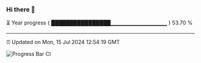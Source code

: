 ### Hi there 👋

⏳ Year progress { ████████████████▁▁▁▁▁▁▁▁▁▁▁▁▁▁ } 53.70 %

---

⏰ Updated on Mon, 15 Jul 2024 12:54:19 GMT

![Progress Bar CI](https://github.com/IshwaranRudhara/GIT-ACTION/workflows/Progress%20Bar%20CI/badge.svg)
